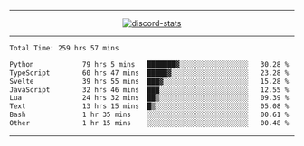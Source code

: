 <a href="https://www.github.com/ripavoid" target="_blank" rel="noreferrer">

-------

<div align='center'>
    <a href='https://discordapp.com/users/825178146797518881'>
        <img align='center' alt='discord-stats' src='https://api.discord-status.me/825178146797518881?nitro&boost=4&gradient=%231e0b1a%2C%23000000%2C%23000000%2C%23160316'></img>
    </a>
</div>

-------

<!--START_SECTION:waka-->

```txt
Total Time: 259 hrs 57 mins

Python            79 hrs 5 mins   ███████▓░░░░░░░░░░░░░░░░░   30.28 %
TypeScript        60 hrs 47 mins  █████▓░░░░░░░░░░░░░░░░░░░   23.28 %
Svelte            39 hrs 55 mins  ███▓░░░░░░░░░░░░░░░░░░░░░   15.28 %
JavaScript        32 hrs 46 mins  ███░░░░░░░░░░░░░░░░░░░░░░   12.55 %
Lua               24 hrs 32 mins  ██▒░░░░░░░░░░░░░░░░░░░░░░   09.39 %
Text              13 hrs 15 mins  █▒░░░░░░░░░░░░░░░░░░░░░░░   05.08 %
Bash              1 hr 35 mins    ░░░░░░░░░░░░░░░░░░░░░░░░░   00.61 %
Other             1 hr 15 mins    ░░░░░░░░░░░░░░░░░░░░░░░░░   00.48 %
```

<!--END_SECTION:waka-->

-------
